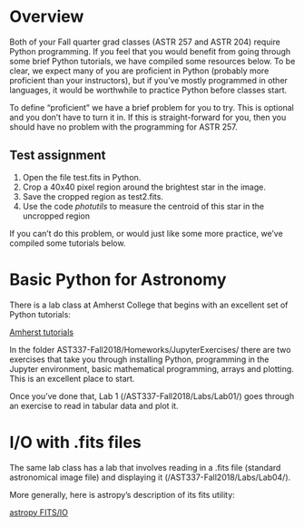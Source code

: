 
# Overview

Both of your Fall quarter grad classes (ASTR 257 and ASTR 204) require Python programming.  If you feel that you would benefit from going through some brief Python tutorials, we have compiled some resources below.  To be clear, we expect many of you are proficient in Python (probably more proficient than your instructors), but if you’ve mostly programmed in other languages, it would be worthwhile to practice Python before classes start.

To define “proficient” we have a brief problem for you to try.  This is optional and 
you don’t have to turn it in.  If this is straight-forward for you, then you should have 
no problem with the programming for ASTR 257.

 
 ## Test assignment

1. Open the file test.fits in Python.  
2. Crop a 40x40 pixel region around the brightest star in the image.  
3. Save the cropped region as test2.fits.
4. Use the code *photutils* to measure the centroid of this star in the uncropped region

If you can’t do this problem, or would just like some more practice, 
we’ve compiled some tutorials below.
# Basic Python for Astronomy

There is a lab class at Amherst College that begins with an excellent set of Python tutorials:

[Amherst tutorials](https://github.com/spacegal-spiff/AST337-Fall2018)


In the folder AST337-Fall2018/Homeworks/JupyterExercises/ there are two exercises that take you through installing Python, programming in the Jupyter environment, basic mathematical programming, arrays and plotting.  This is an excellent place to start. 


Once you’ve done that, Lab 1 (/AST337-Fall2018/Labs/Lab01/) goes through an exercise to read in tabular data and plot it.

 
# I/O with .fits files


The same lab class has a lab that involves reading in a .fits file (standard astronomical image file) and displaying it (/AST337-Fall2018/Labs/Lab04/).

 

More generally, here is astropy’s description of its fits utility:

 
[astropy FITS/IO](https://docs.astropy.org/en/stable/io/fits/)